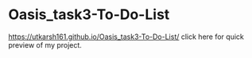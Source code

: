 # Oasis_task3-To-Do-List
https://utkarsh161.github.io/Oasis_task3-To-Do-List/   click here for quick preview of my project.
